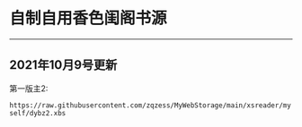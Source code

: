 # 自制自用香色闺阁书源

-----------------
2021年10月9号更新
------------

第一版主2: 

``https://raw.githubusercontent.com/zqzess/MyWebStorage/main/xsreader/myself/dybz2.xbs``
